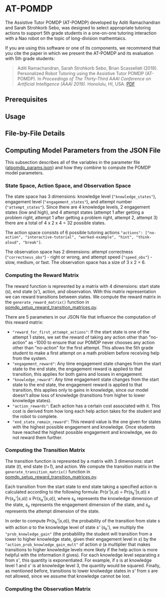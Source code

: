 # AT-POMDP

The Assistive Tutor POMDP (AT-POMDP) developed by Aditi Ramachandran and Sarah Strohkorb Sebo, was designed to select appropriate tutoring actions to support 5th grade students in a one-on-one tutoring interaction with a Nao robot on the topic of long-division mathemtaics. 

If you are using this software or one of its components, we recommend that you cite the paper in which we present the AT-POMDP and its evaluation with 5th grade students:

> Aditi Ramachandran, Sarah Strohkorb Sebo, Brian Scassellati (2019). Personalized Robot Tutoring using the Assistive Tutor POMDP (AT-POMDP). In *Proceedings of The Thirty-Third AAAI Conference on Artificial Intelligence (AAAI 2019)*. Honolulu, HI, USA. [PDF](https://scazlab.yale.edu/sites/default/files/files/Ramachandran_Sebo_AAAI_2018.pdf)

## Prerequisites

## Usage

## File-by-File Details

## Computing Model Parameters from the JSON File

This subsection describes all of the variables in the parameter file ([atpomdp_params.json](https://github.com/ScazLab/AT-POMDP/blob/master/atpomdp_params.json)) and how they combine to compute the POMDP model parameters. 

### State Space, Action Space, and Observation Space

The state space has 3 dimensions: knowledge level (`"knowledge_states"`), engagement level (`"engagement_states"`), and attempt number (`"attempt_states"`). Since there are 4 knowledge levels, 2 engagement states (low and high), and 4 attempt states (attempt 1 after getting a problem right, attempt 1 after getting a problem right, attempt 2, attempt 3) there are a total of 4 x 2 x 4 = 32 possible states.

The action space consists of 6 possible tutoring actions `"actions": ["no-action", "interactive-tutorial", "worked-example", "hint", "think-aloud", "break"]`.

The observation space has 2 dimensions: attempt correctness (`"correctness_obs"`) - right or wrong, and attempt speed (`"speed_obs"`) - slow, medium, or fast. The observation space has a size of 3 x 2 = 6. 

### Computing the Reward Matrix

The reward function is represnted by a matrix with 4 dimensions: start state (*s*), end state (*s'*), action, and observation. With this matrix representation we can reward transitions between states. We compute the reward matrix in the `generate_reward_matrix()` function in [pomdp_setup_reward_transition_matrices.py](https://github.com/ScazLab/AT-POMDP/blob/master/pomdp_setup_reward_transition_matrices.py). 

There are 5 parameters in our JSON file that influence the computation of this reward matrix: 
- `"reward_for_first_attempt_actions"`: If the start state is one of the attempt 1 states, we set the reward of taking any action other than "no-action" as -1000 to ensure that our POMDP never chooses any action other than "no-action" for the first attempt. This allows the 5th grade student to make a first attempt on a math problem before receiving help from the system. 
- `"engagement_reward"`: Any time engagement state changes from the start state to the end state, the engagement reward is applied to that transition, this applies for both gains and losses in engagement. 
- `"knowledge_reward"`: Any time engagement state changes from the start state to the end state, the engagement reward is applied to that transition, this applies only to gains in knowledge, since our model doesn't allow loss of knowledge (transitions from higher to lower knowledge states). 
- `"action_rewards"`: Each action has a certain cost associated with it. This cost is derived from how long each help action takes for the student and the robot to complete. 
- `"end_state_remain_reward"`: This reward value is the one given for states with the highest possible engagement and knowledge. Once students have reached the highest possible engagement and knowledge, we do not reward them further. 

### Computing the Transition Matrix

The transition function is represnted by a matrix with 3 dimensions: start state (*t*), end state (*t+1*), and action. We compute the transition matrix in the `generate_transition_matrix()` function in [pomdp_setup_reward_transition_matrices.py](https://github.com/ScazLab/AT-POMDP/blob/master/pomdp_setup_reward_transition_matrices.py). 

Each transition from the start state to end state taking a specified action is calculated according to the following formula: Pr(*s'*|*s*,*a*) = Pr(*s<sub>k</sub>*'|*s*,*a*)) x Pr(*s<sub>e</sub>*'|*s*,*a*)) x Pr(*s<sub>a</sub>*'|*s*,*a*)), where *s<sub>k</sub>* represents the knowledge dimension of the state, *s<sub>e</sub>* represents the engagement dimension of the state, and *s<sub>a</sub>* represents the attempt dimension of the state. 

In order to compute Pr(*s<sub>k</sub>*'|*s*,*a*)), the probability of the transition from state *s* with action *a* to the knowledge level of state *s'* (*s<sub>k</sub>*'), we multiply the `"prob_knowledge_gain"` (the probablility the student will transition from a lower to higher knowledge state, given their engagement level in *s*) by the `"action_prob_knowledge_gain_mult"` of action *a* (a multiplier that makes transitions to higher knowledge levels more likely if the help action is more helpful with the information it gives). For each knowledge level separating *s* from *s'*, this quantity is exponentiated. For example, if *s* is at knowledge level 1 and *s'* is at knowledge level 3, the quantity would be squared. Finally, as mentioned before, transitions to lower knolwedge states in *s'* from *s* are not allowed, since we assume that knowledge cannot be lost.  

### Computing the Observation Matrix















